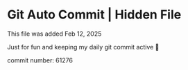 # Git Auto Commit | Hidden File

This file was added Feb 12, 2025

Just for fun and keeping my daily git commit active 🤪

commit number: 61276
